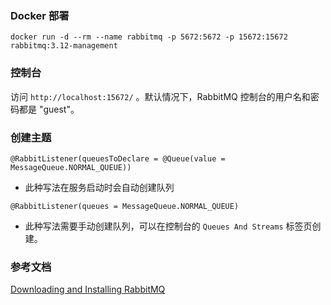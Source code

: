 ### Docker 部署

    docker run -d --rm --name rabbitmq -p 5672:5672 -p 15672:15672 rabbitmq:3.12-management

### 控制台

访问 `http://localhost:15672/` 。默认情况下，RabbitMQ 控制台的用户名和密码都是 "guest"。

### 创建主题
```
@RabbitListener(queuesToDeclare = @Queue(value = MessageQueue.NORMAL_QUEUE))
```
- 此种写法在服务启动时会自动创建队列

```
@RabbitListener(queues = MessageQueue.NORMAL_QUEUE)
```
- 此种写法需要手动创建队列，可以在控制台的 `Queues And Streams` 标签页创建。

### 参考文档

[Downloading and Installing RabbitMQ](https://www.rabbitmq.com/download.html)
